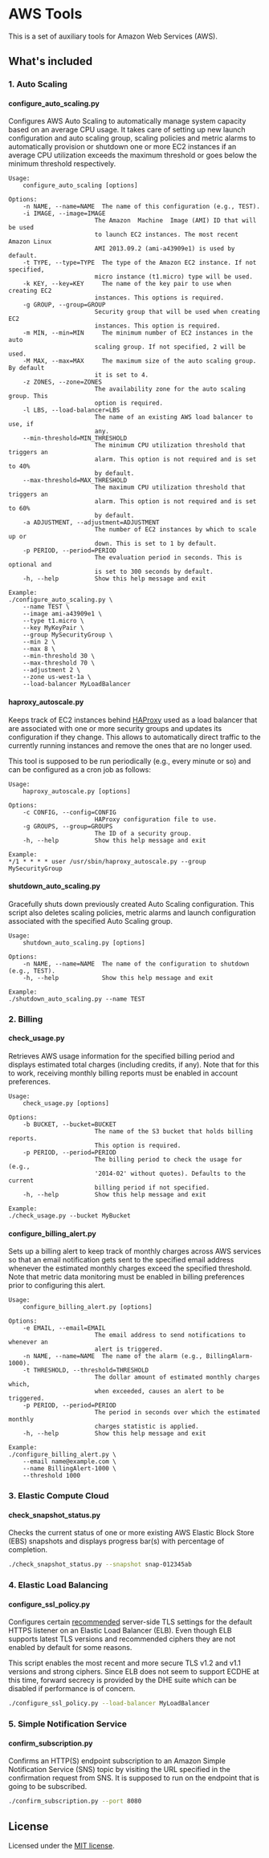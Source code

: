 # AWS Tools

This is a set of auxiliary tools for Amazon Web Services (AWS).

## What's included

### 1. Auto Scaling

#### configure_auto_scaling.py

Configures AWS Auto Scaling to automatically manage system capacity based on
an average CPU usage. It takes care of setting up new launch configuration
and auto scaling group, scaling policies and metric alarms to automatically
provision or shutdown one or more EC2 instances if an average CPU utilization
exceeds the maximum threshold or goes below the minimum threshold respectively.

```
Usage:
    configure_auto_scaling [options]

Options:
    -n NAME, --name=NAME  The name of this configuration (e.g., TEST).
    -i IMAGE, --image=IMAGE
                        The Amazon  Machine  Image (AMI) ID that will be used
                        to launch EC2 instances. The most recent Amazon Linux
                        AMI 2013.09.2 (ami-a43909e1) is used by default.
    -t TYPE, --type=TYPE  The type of the Amazon EC2 instance. If not specified,
                        micro instance (t1.micro) type will be used.
    -k KEY, --key=KEY     The name of the key pair to use when creating EC2
                        instances. This options is required.
    -g GROUP, --group=GROUP
                        Security group that will be used when creating EC2
                        instances. This option is required.
    -m MIN, --min=MIN     The minimum number of EC2 instances in the auto
                        scaling group. If not specified, 2 will be used.
    -M MAX, --max=MAX     The maximum size of the auto scaling group. By default
                        it is set to 4.
    -z ZONES, --zone=ZONES
                        The availability zone for the auto scaling group. This
                        option is required.
    -l LBS, --load-balancer=LBS
                        The name of an existing AWS load balancer to use, if
                        any.
    --min-threshold=MIN_THRESHOLD
                        The minimum CPU utilization threshold that triggers an
                        alarm. This option is not required and is set to 40%
                        by default.
    --max-threshold=MAX_THRESHOLD
                        The maximum CPU utilization threshold that triggers an
                        alarm. This option is not required and is set to 60%
                        by default.
    -a ADJUSTMENT, --adjustment=ADJUSTMENT
                        The number of EC2 instances by which to scale up or
                        down. This is set to 1 by default.
    -p PERIOD, --period=PERIOD
                        The evaluation period in seconds. This is optional and
                        is set to 300 seconds by default.
    -h, --help          Show this help message and exit

Example:
./configure_auto_scaling.py \
    --name TEST \
    --image ami-a43909e1 \
    --type t1.micro \
    --key MyKeyPair \
    --group MySecurityGroup \
    --min 2 \
    --max 8 \
    --min-threshold 30 \
    --max-threshold 70 \
    --adjustment 2 \
    --zone us-west-1a \
    --load-balancer MyLoadBalancer
```

#### haproxy_autoscale.py

Keeps track of EC2 instances behind [HAProxy](http://haproxy.1wt.eu/) used as
a load balancer that are associated with one or more security groups and updates
its configuration if they change. This allows to automatically direct traffic
to the currently running instances and remove the ones that are no longer used.

This tool is supposed to be run periodically (e.g., every minute or so) and
can be configured as a cron job as follows:

```
Usage:
    haproxy_autoscale.py [options]

Options:
    -c CONFIG, --config=CONFIG
                        HAProxy configuration file to use.
    -g GROUPS, --group=GROUPS
                        The ID of a security group.
    -h, --help          Show this help message and exit

Example:
*/1 * * * * user /usr/sbin/haproxy_autoscale.py --group MySecurityGroup
```

#### shutdown_auto_scaling.py

Gracefully shuts down previously created Auto Scaling configuration. This script
also deletes scaling policies, metric alarms and launch configuration associated
with the specified Auto Scaling group.

```
Usage:
    shutdown_auto_scaling.py [options]

Options:
    -n NAME, --name=NAME  The name of the configuration to shutdown (e.g., TEST).
    -h, --help            Show this help message and exit

Example:
./shutdown_auto_scaling.py --name TEST
```

### 2. Billing

#### check_usage.py

Retrieves AWS usage information for the specified billing period and displays
estimated total charges (including credits, if any). Note that for this to work,
receiving monthly billing reports must be enabled in account preferences.

```
Usage:
    check_usage.py [options]

Options:
    -b BUCKET, --bucket=BUCKET
                        The name of the S3 bucket that holds billing reports.
                        This option is required.
    -p PERIOD, --period=PERIOD
                        The billing period to check the usage for (e.g.,
                        '2014-02' without quotes). Defaults to the current
                        billing period if not specified.
    -h, --help          Show this help message and exit

Example:
./check_usage.py --bucket MyBucket
```

#### configure_billing_alert.py

Sets up a billing alert to keep track of monthly charges across AWS services so
that an email notification gets sent to the specified email address whenever the
estimated monthly charges exceed the specified threshold. Note that metric data
monitoring must be enabled in billing preferences prior to configuring this alert.

```
Usage:
    configure_billing_alert.py [options]

Options:
    -e EMAIL, --email=EMAIL
                        The email address to send notifications to whenever an
                        alert is triggered.
    -n NAME, --name=NAME  The name of the alarm (e.g., BillingAlarm-1000).
    -t THRESHOLD, --threshold=THRESHOLD
                        The dollar amount of estimated monthly charges which,
                        when exceeded, causes an alert to be triggered.
    -p PERIOD, --period=PERIOD
                        The period in seconds over which the estimated monthly
                        charges statistic is applied.
    -h, --help          Show this help message and exit

Example:
./configure_billing_alert.py \
    --email name@example.com \
    --name BillingAlert-1000 \
    --threshold 1000
```

### 3. Elastic Compute Cloud

#### check_snapshot_status.py

Checks the current status of one or more existing AWS Elastic Block Store (EBS)
snapshots and displays progress bar(s) with percentage of completion.

```bash
./check_snapshot_status.py --snapshot snap-012345ab
```

### 4. Elastic Load Balancing

#### configure_ssl_policy.py

Configures certain [recommended](https://wiki.mozilla.org/Security/Server_Side_TLS)
server-side TLS settings for the default HTTPS listener on an Elastic Load
Balancer (ELB). Even though ELB supports latest TLS versions and recommended
ciphers they are not enabled by default for some reasons.


This script enables the most recent and more secure TLS v1.2 and v1.1 versions
and strong ciphers. Since ELB does not seem to support ECDHE at this time, forward
secrecy is provided by the DHE suite which can be disabled if performance is of
concern.

```bash
./configure_ssl_policy.py --load-balancer MyLoadBalancer
```

### 5. Simple Notification Service

#### confirm_subscription.py

Confirms an HTTP(S) endpoint subscription to an Amazon Simple Notification Service
(SNS) topic by visiting the URL specified in the confirmation request from SNS.
It is supposed to run on the endpoint that is going to be subscribed.

```bash
./confirm_subscription.py --port 8080
```

## License

Licensed under the [MIT license](LICENSE).
